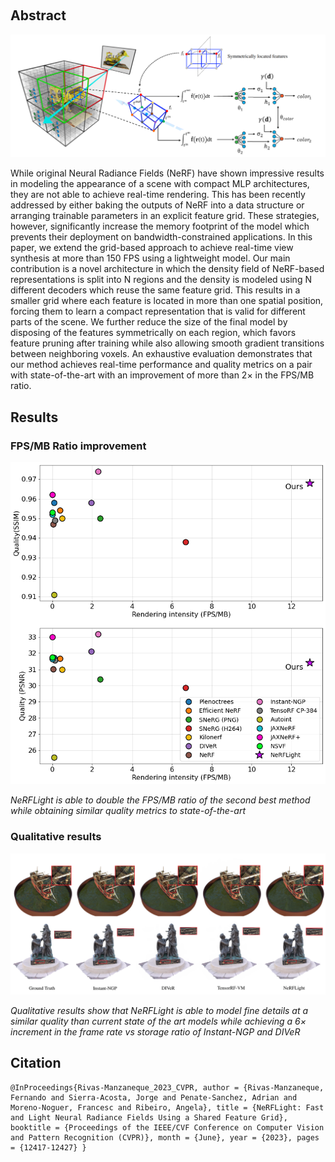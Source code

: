&nbsp;
## Abstract
![pipeline](https://github.com/Ediolot/nerflight/blob/gh-pages/assets/pipeline.png?raw=true)

While original Neural Radiance Fields (NeRF) have shown impressive results in modeling the appearance of a scene with compact MLP architectures, they are not able to achieve real-time rendering. This has been recently addressed by either baking the outputs of NeRF into a data structure or arranging trainable parameters in an explicit feature grid. These strategies, however, significantly increase the memory footprint of the model which prevents their deployment on bandwidth-constrained applications. In this paper, we extend the grid-based approach to achieve real-time view synthesis at more than 150 FPS using a lightweight model. Our main contribution is a novel architecture in which the density field of NeRF-based representations is split into N regions and the density is modeled using N different decoders which reuse the same feature grid. This results in a smaller grid where each feature is located in more than one spatial position, forcing them to learn a compact representation that is valid for different parts of the scene. We further reduce the size of the final model by disposing of the features symmetrically on each region, which favors feature pruning after training while also allowing smooth gradient transitions between neighboring voxels. An exhaustive evaluation demonstrates that our method achieves real-time performance and quality metrics on a pair with state-of-the-art with an improvement of more than 2× in the FPS/MB ratio.


## Results

### FPS/MB Ratio improvement
![ratio-improvement](https://github.com/Ediolot/nerflight/blob/gh-pages/assets/results1.png?raw=true)


*NeRFLight is able to double the FPS/MB ratio of the second best method while obtaining similar quality metrics to state-of-the-art*

### Qualitative results
![qualitative-results](https://github.com/Ediolot/nerflight/blob/gh-pages/assets/results2.png?raw=true)


*Qualitative results show that NeRFLight is able to model fine details at a similar quality than current state of the art models while achieving a 6× increment in the frame rate vs storage ratio of Instant-NGP and DIVeR*

## Citation
```
@InProceedings{Rivas-Manzaneque_2023_CVPR, author = {Rivas-Manzaneque, Fernando and Sierra-Acosta, Jorge and Penate-Sanchez, Adrian and Moreno-Noguer, Francesc and Ribeiro, Angela}, title = {NeRFLight: Fast and Light Neural Radiance Fields Using a Shared Feature Grid}, booktitle = {Proceedings of the IEEE/CVF Conference on Computer Vision and Pattern Recognition (CVPR)}, month = {June}, year = {2023}, pages = {12417-12427} }
```
